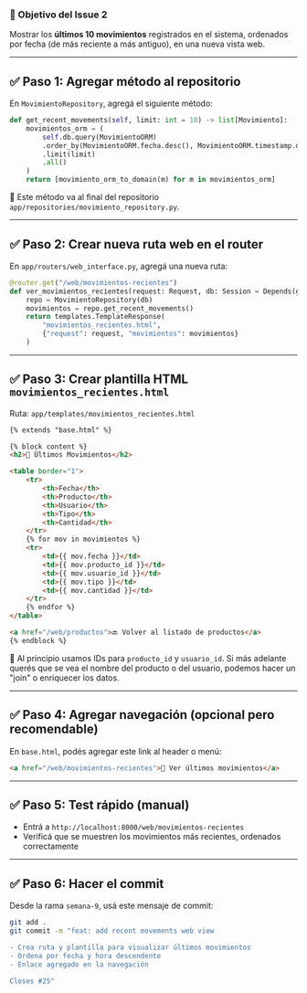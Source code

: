### 🧩 Objetivo del Issue 2

Mostrar los **últimos 10 movimientos** registrados en el sistema, ordenados por fecha (de más reciente a más antiguo), en una nueva vista web.

---

## ✅ Paso 1: Agregar método al repositorio

En `MovimientoRepository`, agregá el siguiente método:

```python
def get_recent_movements(self, limit: int = 10) -> list[Movimiento]:
    movimientos_orm = (
        self.db.query(MovimientoORM)
        .order_by(MovimientoORM.fecha.desc(), MovimientoORM.timestamp.desc())
        .limit(limit)
        .all()
    )
    return [movimiento_orm_to_domain(m) for m in movimientos_orm]
```

📝 Este método va al final del repositorio `app/repositories/movimiento_repository.py`.

---

## ✅ Paso 2: Crear nueva ruta web en el router

En `app/routers/web_interface.py`, agregá una nueva ruta:

```python
@router.get("/web/movimientos-recientes")
def ver_movimientos_recientes(request: Request, db: Session = Depends(get_db)):
    repo = MovimientoRepository(db)
    movimientos = repo.get_recent_movements()
    return templates.TemplateResponse(
        "movimientos_recientes.html",
        {"request": request, "movimientos": movimientos}
    )
```

---

## ✅ Paso 3: Crear plantilla HTML `movimientos_recientes.html`

Ruta: `app/templates/movimientos_recientes.html`

```html
{% extends "base.html" %}

{% block content %}
<h2>📜 Últimos Movimientos</h2>

<table border="1">
    <tr>
        <th>Fecha</th>
        <th>Producto</th>
        <th>Usuario</th>
        <th>Tipo</th>
        <th>Cantidad</th>
    </tr>
    {% for mov in movimientos %}
    <tr>
        <td>{{ mov.fecha }}</td>
        <td>{{ mov.producto_id }}</td>
        <td>{{ mov.usuario_id }}</td>
        <td>{{ mov.tipo }}</td>
        <td>{{ mov.cantidad }}</td>
    </tr>
    {% endfor %}
</table>

<a href="/web/productos">🔙 Volver al listado de productos</a>
{% endblock %}
```

📝 Al principio usamos IDs para `producto_id` y `usuario_id`. Si más adelante querés que se vea el nombre del producto o del usuario, podemos hacer un "join" o enriquecer los datos.

---

## ✅ Paso 4: Agregar navegación (opcional pero recomendable)

En `base.html`, podés agregar este link al header o menú:

```html
<a href="/web/movimientos-recientes">📜 Ver últimos movimientos</a>
```

---

## ✅ Paso 5: Test rápido (manual)

* Entrá a `http://localhost:8000/web/movimientos-recientes`
* Verificá que se muestren los movimientos más recientes, ordenados correctamente

---

## ✅ Paso 6: Hacer el commit

Desde la rama `semana-9`, usá este mensaje de commit:

```bash
git add .
git commit -m "feat: add recent movements web view

- Crea ruta y plantilla para visualizar últimos movimientos
- Ordena por fecha y hora descendente
- Enlace agregado en la navegación

Closes #25"
```



<!--stackedit_data:
eyJoaXN0b3J5IjpbNDMzNDcyNDE2XX0=
-->